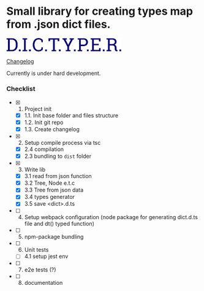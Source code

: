 Small library for creating types map from .json dict files.
===========================================================

<img width="300" src="https://raw.githubusercontent.com/Tardigrada777/dictyper/master/docs/assets/dictyper.png">

[Changelog](CHANGELOG.md)

Currently is under hard development.

### Checklist

- [x] 1. Project init
    - [x] 1.1. Init base folder and files structure
    - [x] 1.2. Init git repo
    - [x] 1.3. Create changelog
- [x] 2. Setup compile process via tsc
    - [x] 2.4 compilation
    - [x] 2.3 bundling to `dist` folder
- [x] 3. Write lib
    - [x] 3.1 read from json function
    - [x] 3.2 Tree, Node e.t.c
    - [x] 3.3 Tree from json data
    - [x] 3.4 types generator
    - [x] 3.5 save \<dict\>.d.ts
- [ ] 4. Setup webpack configuration (node package for generating dict.d.ts file and dt() typed function)
- [ ] 5. npm-package bundling
- [ ] 6. Unit tests
    - [ ] 4.1 setup jest env
- [ ] 7. e2e tests (?)
- [ ] 8. documentation
